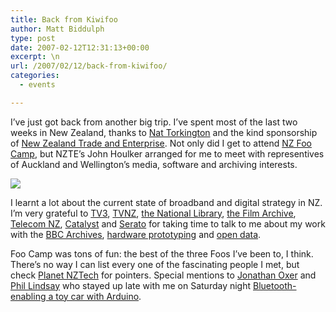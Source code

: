 ```yaml
---
title: Back from Kiwifoo
author: Matt Biddulph
type: post
date: 2007-02-12T12:31:13+00:00
excerpt: \n
url: /2007/02/12/back-from-kiwifoo/
categories:
  - events

---
```

I&#8217;ve just got back from another big trip. I&#8217;ve spent most of the last two weeks in New Zealand, thanks to [Nat Torkington][1] and the kind sponsorship of [New Zealand Trade and Enterprise][2]. Not only did I get to attend [NZ Foo Camp][3], but NZTE&#8217;s John Houlker arranged for me to meet with representives of Auckland and Wellington&#8217;s media, software and archiving interests.

![][4] </img>

<!--more-->

  
I learnt a lot about the current state of broadband and digital strategy in NZ. I&#8217;m very grateful to [TV3][5], [TVNZ][6], [the National Library][7], [the Film Archive][8], [Telecom NZ][9], [Catalyst][10] and [Serato][11] for taking time to talk to me about my work with the [BBC Archives][12], [hardware prototyping][13] and [open data][14].

Foo Camp was tons of fun: the best of the three Foos I&#8217;ve been to, I think. There&#8217;s no way I can list every one of the fascinating people I met, but check [Planet NZTech][15] for pointers. Special mentions to [Jonathan Oxer][16] and [Phil Lindsay][17] who stayed up late with me on Saturday night [Bluetooth-enabling a toy car with Arduino][18].

 [1]: https://radar.oreilly.com/nat/
 [2]: https://www.nzte.govt.nz/
 [3]: https://baacamp.org/
 [4]: https://gc.kls2.com/cgi-bin/gcmap?PATH=LHR-HKG-AKL-LAX-LHR-AMS
 [5]: https://www.tv3.co.nz/
 [6]: https://www.tvnz.co.nz
 [7]: https://www.natlib.govt.nz
 [8]: https://www.filmarchive.org.nz/
 [9]: https://www.telecom.co.nz/
 [10]: https://catalyst.net.nz
 [11]: https://www.serato.com
 [12]: https://open.bbc.co.uk/catalogue
 [13]: https://www.hackdiary.com/archives/000101.html
 [14]: https://www.hackdiary.com/archives/000095.html
 [15]: https://planet.nztech.org/
 [16]: https://jon.oxer.com.au
 [17]: https://words.rancidbacon.com/
 [18]: https://www.flickr.com/photos/steve_simms/379897133/in/photostream/